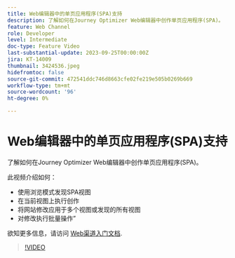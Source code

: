 ```yaml
---
title: Web编辑器中的单页应用程序(SPA)支持
description: 了解如何在Journey Optimizer Web编辑器中创作单页应用程序(SPA)。
feature: Web Channel
role: Developer
level: Intermediate
doc-type: Feature Video
last-substantial-update: 2023-09-25T00:00:00Z
jira: KT-14009
thumbnail: 3424536.jpeg
hidefromtoc: false
source-git-commit: 472541ddc746d8663cfe02fe219e505b0269b669
workflow-type: tm+mt
source-wordcount: '96'
ht-degree: 0%

---
```



# Web编辑器中的单页应用程序(SPA)支持

了解如何在Journey Optimizer Web编辑器中创作单页应用程序(SPA)。

此视频介绍如何：

* 使用浏览模式发现SPA视图
* 在当前视图上执行创作
* 将网站修改应用于多个视图或发现的所有视图
* 对修改执行批量操作”

欲知更多信息，请访问 [Web渠道入门文档](https://experienceleague.adobe.com/docs/journey-optimizer/using/web/get-started-web.html).

>[!VIDEO](https://video.tv.adobe.com/v/3424536/?learn=on)
